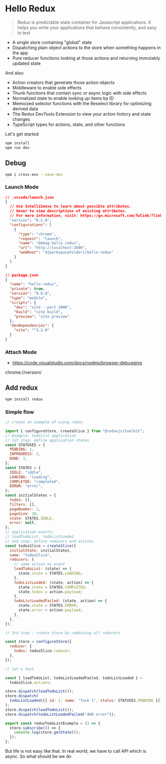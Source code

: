 # Hello Redux

> Redux is predictable state container for Javascript applications. It helps you write your applications that behave consistently, and easy to test

- A single store containing "global" state
- Dispatching plain object actions to the store when something happens in the app
- Pure reducer functions looking at those actions and returning immutably updated state

And also:

- Action creators that generate those action objects
- Middleware to enable side effects
- Thunk functions that contain sync or async logic with side effects
- Normalized state to enable looking up items by ID
- Memoized selector functions with the Reselect library for optimizing derived data
- The Redux DevTools Extension to view your action history and state changes
- TypeScript types for actions, state, and other functions

Let's get started

```bash
npm install
npm run dev
```

## Debug

```bash
npm i cross-env --save-dev
```

### Launch Mode

```json
// .vscode/launch.json
{
  // Use IntelliSense to learn about possible attributes.
  // Hover to view descriptions of existing attributes.
  // For more information, visit: https://go.microsoft.com/fwlink/?linkid=830387
  "version": "0.2.0",
  "configurations": [
    {
      "type": "chrome",
      "request": "launch",
      "name": "Debug hello redux",
      "url": "http://localhost:3000",
      "webRoot": "${workspaceFolder}/hello-redux"
    }
  ]
}

// package.json
{
  "name": "hello-redux",
  "private": true,
  "version": "0.0.0",
  "type": "module",
  "scripts": {
    "dev": "vite --port 3000",
    "build": "vite build",
    "preview": "vite preview"
  },
  "devDependencies": {
    "vite": "^3.2.0"
  }
}

```

### Attach Mode

- https://code.visualstudio.com/docs/nodejs/browser-debugging

chrome://version/

## Add redux

```bash
npm install redux
```

### Simple flow

```js
// create an example of using redux

import { configureStore, createSlice } from "@reduxjs/toolkit";
// Example: todolist application
// 1st step: define application states
const STATUSES = {
  PENDING: 1,
  INPROGRESS: 2,
  DONE: 3,
};
const STATES = {
  IDDLE: "iddle",
  LOADING: "loading",
  COMPLETED: "completed",
  ERROR: "error",
};
const initialStates = {
  todos: [],
  filters: [],
  pageNumber: 1,
  pageSize: 10,
  state: STATES.IDDLE,
  error: null,
};
// application events:
// loadTodoList, todoListLoaded
// 2nd step: define reducers and actions
const todosSlice = createSlice({
  initialState: initialStates,
  name: "todosSlice",
  reducers: {
    // name action as event
    loadTodoList: (state) => {
      state.state = STATES.LOADING;
    },
    todoListLoaded: (state, action) => {
      state.state = STATES.COMPLETED;
      state.todos = action.payload;
    },
    todoListLoadedFailed: (state, action) => {
      state.state = STATES.ERROR;
      state.error = action.payload;
    },
  },
});

// 3rd step : create store by combining all reducers

const store = configureStore({
  reducer: {
    todos: todosSlice.reducer,
  },
});

// let's test

const { loadTodoList, todoListLoadedFailed, todoListLoaded } =
  todosSlice.actions;

store.dispatch(loadTodoList());
store.dispatch(
  todoListLoaded([{ id: 1, name: "Task 1", status: STATUSES.PENDING }])
);
store.dispatch(loadTodoList());
store.dispatch(todoListLoadedFailed("400 error"));

export const reduxTodoListExample = () => {
  store.subscribe(() => {
    console.log(store.getState());
  });
};
```

But life is not easy like that. In real world, we have to call API which is async.
So what should be we do
